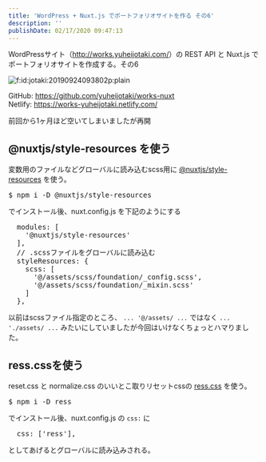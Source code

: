 ```yaml
---
title: 'WordPress + Nuxt.js でポートフォリオサイトを作る その6'
description: ''
publishDate: 02/17/2020 09:47:13
---
```


<p>WordPressサイト（<a href="http://works.yuheijotaki.com/">http://works.yuheijotaki.com/</a>）の REST API と Nuxt.js でポートフォリオサイトを作成する。その6</p>

<p><span itemscope itemtype="http://schema.org/Photograph"><img src="/images/hatena/20190924093802.png" alt="f:id:jotaki:20190924093802p:plain" title="f:id:jotaki:20190924093802p:plain" class="hatena-fotolife" itemprop="image"></span></p>

<p>GitHub: <a href="https://github.com/yuheijotaki/works-nuxt">https://github.com/yuheijotaki/works-nuxt</a><br />
Netlify: <a href="https://works-yuheijotaki.netlify.com/">https://works-yuheijotaki.netlify.com/</a></p>

<p>前回から1ヶ月ほど空いてしまいましたが再開</p>

<h2>@nuxtjs/style-resources を使う</h2>

<p>変数用のファイルなどグローバルに読み込むscss用に <a href="https://www.npmjs.com/package/@nuxtjs/style-resources">@nuxtjs/style-resources</a> を使う。</p>

<pre class="code bash" data-lang="bash" data-unlink>$ npm i -D @nuxtjs/style-resources</pre>

<p>でインストール後、nuxt.config.js を下記のようにする</p>

<pre class="code lang-javascript" data-lang="javascript" data-unlink>  modules: <span class="synIdentifier">[</span>
    <span class="synConstant">'@nuxtjs/style-resources'</span>
  <span class="synIdentifier">]</span>,
  <span class="synComment">// .scssファイルをグローバルに読み込む</span>
  styleResources: <span class="synIdentifier">{</span>
    scss: <span class="synIdentifier">[</span>
      <span class="synConstant">'@/assets/scss/foundation/_config.scss'</span>,
      <span class="synConstant">'@/assets/scss/foundation/_mixin.scss'</span>
    <span class="synIdentifier">]</span>
  <span class="synIdentifier">}</span>,
</pre>

<p>以前はscssファイル指定のところ、 <code>... '@/assets/ ...</code> ではなく <code>... './assets/ ...</code> みたいにしていましたが今回はいけなくちょっとハマりました。</p>

<h2>ress.cssを使う</h2>

<p>reset.css と normalize.css のいいとこ取りリセットcssの <a href="https://github.com/filipelinhares/ress">ress.css</a> を使う。</p>

<pre class="code bash" data-lang="bash" data-unlink>$ npm i -D ress</pre>

<p>でインストール後、nuxt.config.js の <code>css:</code> に</p>

<pre class="code lang-javascript" data-lang="javascript" data-unlink>  css: <span class="synIdentifier">[</span><span class="synConstant">'ress'</span><span class="synIdentifier">]</span>,
</pre>

<p>としてあげるとグローバルに読み込みされる。</p>
